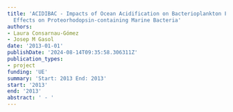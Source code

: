 ```yaml
---
title: 'ACIDIBAC - Impacts of Ocean Acidification on Bacterioplankton Functioning:
  Effects on Proteorhodopsin-containing Marine Bacteria'
authors:
- Laura Consarnau-Gómez
- Josep M Gasol
date: '2013-01-01'
publishDate: '2024-08-14T09:35:58.306311Z'
publication_types:
- project
funding: 'UE'
summary: 'Start: 2013 End: 2013'
start: '2013'
end: '2013'
abstract: ' - '
---
```

